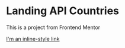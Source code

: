 
# Landing API Countries

This is a project from Frontend Mentor

[I'm an inline-style link](https://landingapicountries.vercel.app/)